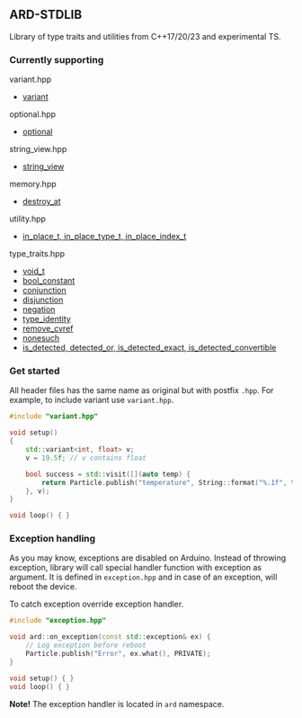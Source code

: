 ## ARD-STDLIB

Library of type traits and utilities from C++17/20/23 and experimental TS.

### Currently supporting

variant.hpp

* [variant](https://en.cppreference.com/w/cpp/utility/variant)

optional.hpp

* [optional](https://en.cppreference.com/w/cpp/utility/optional)

string_view.hpp

* [string_view](https://en.cppreference.com/w/cpp/string/basic_string_view)

memory.hpp

* [destroy_at](https://en.cppreference.com/w/cpp/memory/destroy_at)

utility.hpp

* [in_place_t, in_place_type_t, in_place_index_t](https://en.cppreference.com/w/cpp/utility/in_place)

type_traits.hpp

* [void_t](https://en.cppreference.com/w/cpp/types/void_t)
* [bool_constant](https://en.cppreference.com/w/cpp/types/integral_constant)
* [conjunction](https://en.cppreference.com/w/cpp/types/conjunction)
* [disjunction](https://en.cppreference.com/w/cpp/types/disjunction)
* [negation](https://en.cppreference.com/w/cpp/types/negation)
* [type_identity](https://en.cppreference.com/w/cpp/types/type_identity)
* [remove_cvref](https://en.cppreference.com/w/cpp/types/remove_cvref)
* [nonesuch](https://en.cppreference.com/w/cpp/experimental/nonesuch)
* [is_detected, detected_or, is_detected_exact, is_detected_convertible](https://en.cppreference.com/w/cpp/experimental/is_detected)

### Get started

All header files has the same name as original but with postfix `.hpp`. For example, to include variant use `variant.hpp`.

```cpp
#include "variant.hpp"

void setup()
{
    std::variant<int, float> v;
    v = 19.5f; // v contains float

    bool success = std::visit([](auto temp) {
        return Particle.publish("temperature", String::format("%.1f", temp));
    }, v);
}

void loop() { }
```

### Exception handling

As you may know, exceptions are disabled on Arduino. Instead of throwing exception, library will call special handler function with exception as argument. It is defined in `exception.hpp` and in case of an exception, will reboot the device.

To catch exception override exception handler.

```cpp
#include "exception.hpp"

void ard::on_exception(const std::exception& ex) {
    // Log exception before reboot
    Particle.publish("Error", ex.what(), PRIVATE);
}

void setup() { }
void loop() { }
```

**Note!** The exception handler is located in `ard` namespace.


